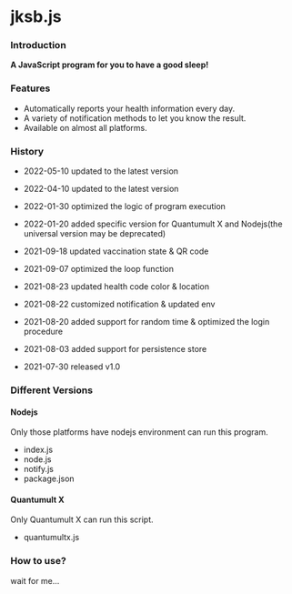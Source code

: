 # jksb.js
### Introduction
**A JavaScript program for you to have a good sleep!**  

### Features
- Automatically reports your health information every day.
- A variety of notification methods to let you know the result.
- Available on almost all platforms.  
 
### History

- 2022-05-10 updated to the latest version

- 2022-04-10 updated to the latest version

- 2022-01-30 optimized the logic of program execution

- 2022-01-20 added specific version for Quantumult X and Nodejs(the universal version may be deprecated)

- 2021-09-18 updated vaccination state & QR code

- 2021-09-07 optimized the loop function

- 2021-08-23 updated health code color & location

- 2021-08-22 customized notification & updated env   

- 2021-08-20 added support for random time & optimized the login procedure

- 2021-08-03 added support for persistence store

- 2021-07-30 released v1.0

### Different Versions
#### Nodejs
Only those platforms have nodejs environment can run this program.
- index.js
- node.js
- notify.js
- package.json

#### Quantumult X
Only Quantumult X can run this script.
- quantumultx.js

### How to use?
wait for me...